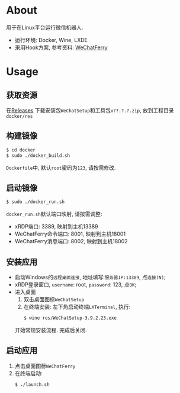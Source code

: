 # About
用于在Linux平台运行微信机器人.
*   运行环境: Docker, Wine, LXDE
*   采用Hook方案, 参考资料: [WeChatFerry](https://github.com/lich0821/WeChatFerry)

# Usage
## 获取资源
在[Releases](https://github.com/lich0821/WeChatFerry/releases)
下载安装包``WeChatSetup``和工具包``v??.?.?.zip``, 放到工程目录``docker/res``

## 构建镜像
```sh
$ cd docker
$ sudo ./docker_build.sh
```

``Dockerfile``中, 默认``root``密码为``123``, 请按需修改.

## 启动镜像
```sh
$ sudo ./docker_run.sh
```

``docker_run.sh``默认端口映射, 请按需调整:
*   xRDP端口: 3389, 映射到主机13389
*   WeChatFerry命令端口: 8001, 映射到主机18001
*   WeChatFerry消息端口: 8002, 映射到主机18002

## 安装应用
*   启动Windows的``远程桌面连接``, 地址填写:``服务器IP:13389``, 点``连接(N)``;
*   xRDP登录窗口, ``username``: root, ``password``: 123, 点``OK``;
*   进入桌面
    1.  双击桌面图标``WeChatSetup``
    2.  在终端安装: 左下角启动终端``LXTerminal``, 执行:
        ```sh
        $ wine res/WeChatSetup-3.9.2.23.exe
        ```
    开始常规安装流程. 完成后关闭.

## 启动应用
1.  点击桌面图标``WeChatFerry``
2.  在终端启动:
    ```sh
    $ ./launch.sh
    ```

